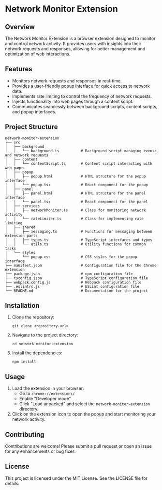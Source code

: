 # Network Monitor Extension

## Overview
The Network Monitor Extension is a browser extension designed to monitor and control network activity. It provides users with insights into their network requests and responses, allowing for better management and optimization of web interactions.

## Features
- Monitors network requests and responses in real-time.
- Provides a user-friendly popup interface for quick access to network data.
- Implements rate limiting to control the frequency of network requests.
- Injects functionality into web pages through a content script.
- Communicates seamlessly between background scripts, content scripts, and popup interfaces.

## Project Structure
```
network-monitor-extension
├── src
│   ├── background
│   │   └── background.ts          # Background script managing events and network requests
│   ├── content
│   │   └── contentScript.ts       # Content script interacting with web pages
│   ├── popup
│   │   ├── popup.html             # HTML structure for the popup interface
│   │   └── popup.tsx              # React component for the popup
│   ├── panel
│   │   ├── panel.html             # HTML structure for the panel interface
│   │   └── panel.tsx              # React component for the panel
│   ├── services
│   │   ├── networkMonitor.ts      # Class for monitoring network activity
│   │   └── rateLimiter.ts         # Class for implementing rate limiting
│   ├── shared
│   │   ├── messaging.ts           # Functions for messaging between extension parts
│   │   ├── types.ts               # TypeScript interfaces and types
│   │   └── utils.ts               # Utility functions for common tasks
│   └── styles
│       └── popup.css              # CSS styles for the popup interface
├── manifest.json                  # Configuration file for the Chrome extension
├── package.json                   # npm configuration file
├── tsconfig.json                  # TypeScript configuration file
├── webpack.config.js              # Webpack configuration file
├── .eslintrc.js                   # ESLint configuration file
└── README.md                      # Documentation for the project
```

## Installation
1. Clone the repository:
   ```
   git clone <repository-url>
   ```
2. Navigate to the project directory:
   ```
   cd network-monitor-extension
   ```
3. Install the dependencies:
   ```
   npm install
   ```

## Usage
1. Load the extension in your browser:
   - Go to `chrome://extensions/`
   - Enable "Developer mode"
   - Click "Load unpacked" and select the `network-monitor-extension` directory.
2. Click on the extension icon to open the popup and start monitoring your network activity.

## Contributing
Contributions are welcome! Please submit a pull request or open an issue for any enhancements or bug fixes.

## License
This project is licensed under the MIT License. See the LICENSE file for details.